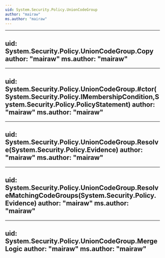 ```yaml
---
uid: System.Security.Policy.UnionCodeGroup
author: "mairaw"
ms.author: "mairaw"
---
```


---
uid: System.Security.Policy.UnionCodeGroup.Copy
author: "mairaw"
ms.author: "mairaw"
---

---
uid: System.Security.Policy.UnionCodeGroup.#ctor(System.Security.Policy.IMembershipCondition,System.Security.Policy.PolicyStatement)
author: "mairaw"
ms.author: "mairaw"
---

---
uid: System.Security.Policy.UnionCodeGroup.Resolve(System.Security.Policy.Evidence)
author: "mairaw"
ms.author: "mairaw"
---

---
uid: System.Security.Policy.UnionCodeGroup.ResolveMatchingCodeGroups(System.Security.Policy.Evidence)
author: "mairaw"
ms.author: "mairaw"
---

---
uid: System.Security.Policy.UnionCodeGroup.MergeLogic
author: "mairaw"
ms.author: "mairaw"
---
